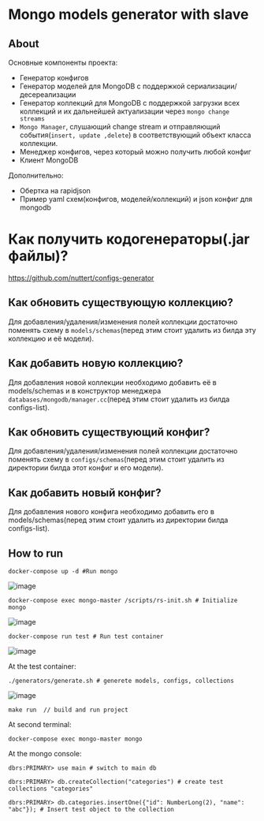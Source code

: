 # Mongo models generator with slave

## About

Основные компоненты проекта:
- Генератор конфигов
- Генератор моделей для MongoDB с поддержкой сериализации/десереализации
- Генератор коллекций для MongoDB с поддержкой загрузки всех коллекций и их дальнейшей актуализации через `mongo change streams`
- `Mongo Manager`, слушающий change stream и отправляющий события(`insert, update ,delete`) в соответствующий объект класса коллекции.
- Менеджер конфигов, через который можно получить любой конфиг
- Клиент MongoDB

Дополнительно:
- Обертка на rapidjson
- Пример yaml схем(конфигов, моделей/коллекций) и json конфиг для mongodb

# Как получить кодогенераторы(.jar файлы)?
https://github.com/nuttert/configs-generator
## Как обновить существующую коллекцию?

Для добавления/удаления/изменения полей коллекции достаточно поменять схему в `models/schemas`(перед этим стоит удалить из билда эту коллекцию и её модели).

## Как добавить новую коллекцию?

Для добавления новой коллекции необходимо добавить её в models/schemas и в конструктор менеджера `databases/mongodb/manager.cc`(перед этим стоит удалить из билда configs-list).

## Как обновить существующий конфиг?

Для добавления/удаления/изменения полей коллекции достаточно поменять схему в `configs/schemas`(перед этим стоит удалить из директории билда этот конфиг и его модели).

## Как добавить новый конфиг?

Для добавления нового конфига необходимо добавить его в models/schemas(перед этим стоит удалить из директории билда configs-list).

## How to run
`docker-compose up -d #Run mongo` 

![image](https://user-images.githubusercontent.com/35408275/157297389-1a0308c8-2bff-4c27-81ff-05e49aa473cf.png)


`docker-compose exec mongo-master /scripts/rs-init.sh # Initialize mongo`

![image](https://user-images.githubusercontent.com/35408275/157297459-82614700-7b06-43d8-a46a-5ce658b8f98d.png)


`docker-compose run test # Run test container` 

![image](https://user-images.githubusercontent.com/35408275/157297505-0bf87d0c-5ff0-4fda-b2b5-d455d601df9d.png)


At the test container:

`./generators/generate.sh # generete models, configs, collections` 

![image](https://user-images.githubusercontent.com/35408275/157297586-a20636eb-cc9a-4ec5-88fe-1861a83fef46.png)

`make run  // build and run project`

At second terminal:

`docker-compose exec mongo-master mongo`

At the mongo console:

`dbrs:PRIMARY> use main # switch to main db` 

`dbrs:PRIMARY> db.createCollection("categories") # create test collections "categories"` 

`dbrs:PRIMARY> db.categories.insertOne({"id": NumberLong(2), "name": "abc"}); # Insert test object to the collection` 

